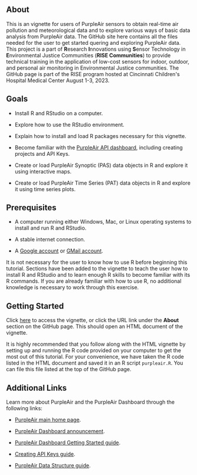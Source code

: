 ## About

This is an vignette for users of PurpleAir sensors to obtain real-time air pollution and meteorological data and to explore various ways of basic data analysis from PurpleAir data. The GitHub site here contains all the files needed for the user to get started quering and exploring PurpleAir data. This project is a part of **R**esearch **I**nnovations using **S**ensor Technology in **E**nvironmental Justice Communities (**RISE Communities**) to provide technical training in the application of low-cost sensors for indoor, outdoor, and personal air monitoring in Environmental Justice communities. The GitHub page is part of the RISE program hosted at Cincinnati Children's Hospital Medical Center August 1-3, 2023.

## Goals

-   Install R and RStudio on a computer.

-   Explore how to use the RStudio environment.

-   Explain how to install and load R packages necessary for this vignette.

-   Become familiar with the [PurpleAir API dashboard](https://develop.purpleair.com/keys), including creating projects and API Keys.

-   Create or load PurpleAir Synoptic (PAS) data objects in R and explore it using interactive maps.

-   Create or load PurpleAir Time Series (PAT) data objects in R and explore it using time series plots.

## Prerequisites

-   A computer running either Windows, Mac, or Linux operating systems to install and run R and RStudio.

-   A stable internet connection.

-   A [Google account](https://support.google.com/accounts/answer/27441?hl=en) or [GMail account](https://support.google.com/mail/answer/56256?hl=en).

It is not necessary for the user to know how to use R before beginning this tutorial. Sections have been added to the vignette to teach the user how to install R and RStudio and to learn enough R skills to become familiar with its R commands. If you are already familiar with how to use R, no additional knowledge is necessary to work through this exercise.

## Getting Started

Click [here](https://geomarker.io/purple_air_data_in_R/) to access the vignette, or click the URL link under the **About** section on the GitHub page. This should open an HTML document of the vignette.

It is highly recommended that you follow along with the HTML vignette by setting up and running the R code provided on your computer to get the most out of this tutorial. For your convenience, we have taken the R code listed in the HTML document and saved it in an R script `purpleair.R`. You can file this file listed at the top of the GitHub page.

## Additional Links

Learn more about PurpleAir and the PurpleAir Dashboard through the following links:

-   [PurpleAir main home page](https://www2.purpleair.com/).

-   [PurpleAir Dashboard announcement](https://www2.purpleair.com/blogs/blog-home/purpleair-s-new-api-dashboard-data-download-tool-release).

-   [PurpleAir Dashboard Getting Started guide](https://community.purpleair.com/t/new-api-dashboard/3981).

-   [Creating API Keys guide](https://community.purpleair.com/t/creating-api-keys/3951).

-   [PurpleAir Data Structure guide](https://api.purpleair.com/#api-sensors-get-sensor-data).
